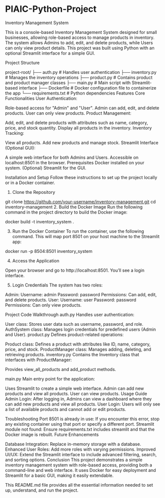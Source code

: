 # PIAIC-Python-Project
Inventory Management System

This is a console-based Inventory Management System designed for small businesses, allowing role-based access to manage products in inventory. The system allows Admins to add, edit, and delete products, while Users can only view product details. This project was built using Python with an optional Streamlit interface for a simple GUI.

Project Structure

project-root/
├── auth.py             # Handles user authentication
├── inventory.py        # Manages the inventory operations
├── product.py          # Contains product and product manager classes
├── main.py             # Main script with Streamlit-based interface
├── Dockerfile          # Docker configuration file to containerize the app
└── requirements.txt    # Python dependencies
Features
Core Functionalities
User Authentication:

Role-based access for "Admin" and "User".
Admin can add, edit, and delete products.
User can only view products.
Product Management:

Add, edit, and delete products with attributes such as name, category, price, and stock quantity.
Display all products in the inventory.
Inventory Tracking:

View all products.
Add new products and manage stock.
Streamlit Interface (Optional GUI):

A simple web interface for both Admins and Users.
Accessible on localhost:8501 in the browser.
Prerequisites
Docker installed on your system.
(Optional) Streamlit for the GUI.

Installation and Setup
Follow these instructions to set up the project locally or in a Docker container.

1. Clone the Repository

git clone https://github.com/your-username/inventory-management.git
cd inventory-management
2. Build the Docker Image
Run the following command in the project directory to build the Docker image:


docker build -t inventory_system .

3. Run the Docker Container
To run the container, use the following command. This will map port 8501 on your host machine to the Streamlit app:


docker run -p 8504:8501 inventory_system

4. Access the Application

Open your browser and go to http://localhost:8501. You’ll see a login interface.

5. Login Credentials
The system has two roles:

Admin:
Username: admin
Password: password
Permissions: Can add, edit, and delete products.
User:
Username: user
Password: password
Permissions: Can only view products.

Project Code Walkthrough
auth.py
Handles user authentication:

User class: Stores user data such as username, password, and role.
AuthSystem class: Manages login credentials for predefined users (Admin and User).
product.py
Defines product-related operations:

Product class: Defines a product with attributes like ID, name, category, price, and stock.
ProductManager class: Manages adding, deleting, and retrieving products.
inventory.py
Contains the Inventory class that interfaces with ProductManager:

Provides view_all_products and add_product methods.

main.py
Main entry point for the application:

Uses Streamlit to create a simple web interface.
Admin can add new products and view all products.
User can view products.
Usage Guide
Admin Login:
After logging in, Admins can view a dashboard where they can add new products and view all products.
User Login:
Users will only see a list of available products and cannot add or edit products.

Troubleshooting
Port 8501 is already in use: If you encounter this error, stop any existing container using that port or specify a different port.
Streamlit module not found: Ensure requirements.txt includes streamlit and that the Docker image is rebuilt.
Future Enhancements

Database Integration: Replace in-memory storage with a database.
Enhanced User Roles: Add more roles with varying permissions.
Improved UI/UX: Extend the Streamlit interface to include advanced filtering, search, and sorting options.
Conclusion
This project demonstrates a simple inventory management system with role-based access, providing both a command-line and web interface. It uses Docker for easy deployment and Streamlit for a basic GUI, making it easily extendable.

This README.md file provides all the essential information needed to set up, understand, and run the project. 











